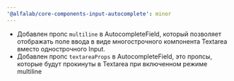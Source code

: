 ```yaml
---
'@alfalab/core-components-input-autocomplete': minor
---
```


- Добавлен пропс `multiline` в AutocompleteField, который позволяет отображать поле ввода в виде многострочного компонента Textarea вместо однострочного Input.
- Добавлен пропс `textareaProps` в AutocompleteField, это пропсы, которые будут прокинуты в Textarea при включенном режиме multiline

